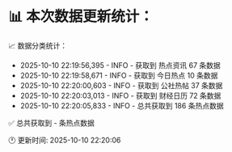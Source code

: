 📊 本次数据更新统计：
==========================

📈 数据分类统计：
- 2025-10-10 22:19:56,395 - INFO - 获取到 热点资讯 67 条数据
- 2025-10-10 22:19:58,671 - INFO - 获取到 今日热点 10 条数据
- 2025-10-10 22:20:00,603 - INFO - 获取到 公社热帖 37 条数据
- 2025-10-10 22:20:03,013 - INFO - 获取到 财经日历 72 条数据
- 2025-10-10 22:20:05,833 - INFO - 总共获取到 186 条热点数据

✅ 总共获取到 - 条热点数据

🕐 更新时间: 2025-10-10 22:20:06
